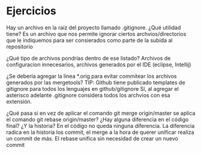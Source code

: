 # Ejercicios
Hay un archivo en la raíz del proyecto llamado .gitignore.
¿Qué utilidad tiene?
Es un archivo que nos permite ignorar ciertos archvios/directorios que le indiquemos para ser consierados como parte de la subida al repositorio

¿Qué tipo de archivos pondrías dentro de ese listado?
Archivos de configuracion innecesarios, archivos generados por el IDE (eclipse, Intellij)

¿Se debería agregar la linea *.orig para evitar commitear los archivos generados por las mergetools?
TIP: Github tiene publicado templates de gitignore para todos los lenguajes en github/gitignore
Sí, al agregar el asterisco adelante .gitignore considera todos los archvios con esa extensión.

¿Qué pasa si en vez de aplicar el comando git merge origin/master se aplica el comando git rebase origin/master? ¿Hay alguna diferencia en el código final? ¿Y la historia?
En el código no queda ninguna diferencia. La diferencia radica en la historia los commit, el merge a la hora de querer unificar realiza un commit de más. El rebase unifica sin necesidad de crear un nuevo commit
